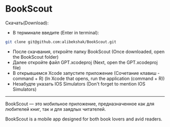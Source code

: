 # BookScout

Скачать(Download): 
- В терминале введите (Enter in terminal):
```bash
git clone git@github.com:alibekshak/BookScout.git
```
- После скачвания, откройте папку BookScout (Once downloaded, open the BookScout folder)
- Далее откройте файл GPT.xcodeproj (Next, open the GPT.xcodeproj file)
- В открывшемся Xcode запустите приложение (Сочетание клавиш - command + R) (In Xcode that opens, run the application (command + R))
- Незабудте указать IOS Simulators (Don't forget to mention IOS Simulators)

____________________________________________________________________________________________________________________________________________
BookScout — это мобильное приложение, предназначенное как для любителей книг, так и для заядлых читателей. 

BookScout is a mobile app designed for both book lovers and avid readers.

